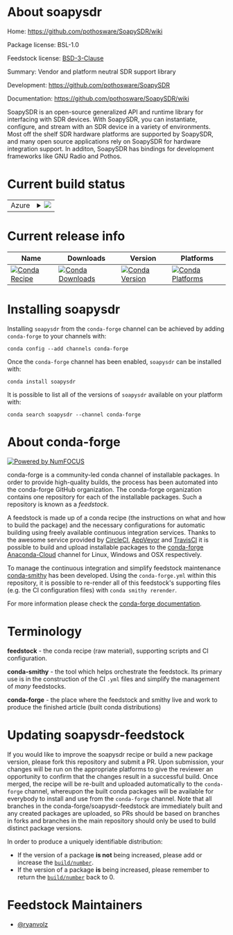 About soapysdr
==============

Home: https://github.com/pothosware/SoapySDR/wiki

Package license: BSL-1.0

Feedstock license: [BSD-3-Clause](https://github.com/conda-forge/soapysdr-feedstock/blob/master/LICENSE.txt)

Summary: Vendor and platform neutral SDR support library

Development: https://github.com/pothosware/SoapySDR

Documentation: https://github.com/pothosware/SoapySDR/wiki

SoapySDR is an open-source generalized API and runtime library for interfacing with
SDR devices. With SoapySDR, you can instantiate, configure, and stream with an SDR
device in a variety of environments. Most off the shelf SDR hardware platforms are
supported by SoapySDR, and many open source applications rely on SoapySDR for
hardware integration support. In additon, SoapySDR has bindings for development
frameworks like GNU Radio and Pothos.


Current build status
====================


<table>
    
  <tr>
    <td>Azure</td>
    <td>
      <details>
        <summary>
          <a href="https://dev.azure.com/conda-forge/feedstock-builds/_build/latest?definitionId=9990&branchName=master">
            <img src="https://dev.azure.com/conda-forge/feedstock-builds/_apis/build/status/soapysdr-feedstock?branchName=master">
          </a>
        </summary>
        <table>
          <thead><tr><th>Variant</th><th>Status</th></tr></thead>
          <tbody><tr>
              <td>linux_64_python3.6.____73_pypypython_implpypy</td>
              <td>
                <a href="https://dev.azure.com/conda-forge/feedstock-builds/_build/latest?definitionId=9990&branchName=master">
                  <img src="https://dev.azure.com/conda-forge/feedstock-builds/_apis/build/status/soapysdr-feedstock?branchName=master&jobName=linux&configuration=linux_64_python3.6.____73_pypypython_implpypy" alt="variant">
                </a>
              </td>
            </tr><tr>
              <td>linux_64_python3.6.____cpythonpython_implcpython</td>
              <td>
                <a href="https://dev.azure.com/conda-forge/feedstock-builds/_build/latest?definitionId=9990&branchName=master">
                  <img src="https://dev.azure.com/conda-forge/feedstock-builds/_apis/build/status/soapysdr-feedstock?branchName=master&jobName=linux&configuration=linux_64_python3.6.____cpythonpython_implcpython" alt="variant">
                </a>
              </td>
            </tr><tr>
              <td>linux_64_python3.7.____73_pypypython_implpypy</td>
              <td>
                <a href="https://dev.azure.com/conda-forge/feedstock-builds/_build/latest?definitionId=9990&branchName=master">
                  <img src="https://dev.azure.com/conda-forge/feedstock-builds/_apis/build/status/soapysdr-feedstock?branchName=master&jobName=linux&configuration=linux_64_python3.7.____73_pypypython_implpypy" alt="variant">
                </a>
              </td>
            </tr><tr>
              <td>linux_64_python3.7.____cpythonpython_implcpython</td>
              <td>
                <a href="https://dev.azure.com/conda-forge/feedstock-builds/_build/latest?definitionId=9990&branchName=master">
                  <img src="https://dev.azure.com/conda-forge/feedstock-builds/_apis/build/status/soapysdr-feedstock?branchName=master&jobName=linux&configuration=linux_64_python3.7.____cpythonpython_implcpython" alt="variant">
                </a>
              </td>
            </tr><tr>
              <td>linux_64_python3.8.____cpythonpython_implcpython</td>
              <td>
                <a href="https://dev.azure.com/conda-forge/feedstock-builds/_build/latest?definitionId=9990&branchName=master">
                  <img src="https://dev.azure.com/conda-forge/feedstock-builds/_apis/build/status/soapysdr-feedstock?branchName=master&jobName=linux&configuration=linux_64_python3.8.____cpythonpython_implcpython" alt="variant">
                </a>
              </td>
            </tr><tr>
              <td>linux_64_python3.9.____cpythonpython_implcpython</td>
              <td>
                <a href="https://dev.azure.com/conda-forge/feedstock-builds/_build/latest?definitionId=9990&branchName=master">
                  <img src="https://dev.azure.com/conda-forge/feedstock-builds/_apis/build/status/soapysdr-feedstock?branchName=master&jobName=linux&configuration=linux_64_python3.9.____cpythonpython_implcpython" alt="variant">
                </a>
              </td>
            </tr><tr>
              <td>osx_64_python3.6.____73_pypypython_implpypy</td>
              <td>
                <a href="https://dev.azure.com/conda-forge/feedstock-builds/_build/latest?definitionId=9990&branchName=master">
                  <img src="https://dev.azure.com/conda-forge/feedstock-builds/_apis/build/status/soapysdr-feedstock?branchName=master&jobName=osx&configuration=osx_64_python3.6.____73_pypypython_implpypy" alt="variant">
                </a>
              </td>
            </tr><tr>
              <td>osx_64_python3.6.____cpythonpython_implcpython</td>
              <td>
                <a href="https://dev.azure.com/conda-forge/feedstock-builds/_build/latest?definitionId=9990&branchName=master">
                  <img src="https://dev.azure.com/conda-forge/feedstock-builds/_apis/build/status/soapysdr-feedstock?branchName=master&jobName=osx&configuration=osx_64_python3.6.____cpythonpython_implcpython" alt="variant">
                </a>
              </td>
            </tr><tr>
              <td>osx_64_python3.7.____73_pypypython_implpypy</td>
              <td>
                <a href="https://dev.azure.com/conda-forge/feedstock-builds/_build/latest?definitionId=9990&branchName=master">
                  <img src="https://dev.azure.com/conda-forge/feedstock-builds/_apis/build/status/soapysdr-feedstock?branchName=master&jobName=osx&configuration=osx_64_python3.7.____73_pypypython_implpypy" alt="variant">
                </a>
              </td>
            </tr><tr>
              <td>osx_64_python3.7.____cpythonpython_implcpython</td>
              <td>
                <a href="https://dev.azure.com/conda-forge/feedstock-builds/_build/latest?definitionId=9990&branchName=master">
                  <img src="https://dev.azure.com/conda-forge/feedstock-builds/_apis/build/status/soapysdr-feedstock?branchName=master&jobName=osx&configuration=osx_64_python3.7.____cpythonpython_implcpython" alt="variant">
                </a>
              </td>
            </tr><tr>
              <td>osx_64_python3.8.____cpythonpython_implcpython</td>
              <td>
                <a href="https://dev.azure.com/conda-forge/feedstock-builds/_build/latest?definitionId=9990&branchName=master">
                  <img src="https://dev.azure.com/conda-forge/feedstock-builds/_apis/build/status/soapysdr-feedstock?branchName=master&jobName=osx&configuration=osx_64_python3.8.____cpythonpython_implcpython" alt="variant">
                </a>
              </td>
            </tr><tr>
              <td>osx_64_python3.9.____cpythonpython_implcpython</td>
              <td>
                <a href="https://dev.azure.com/conda-forge/feedstock-builds/_build/latest?definitionId=9990&branchName=master">
                  <img src="https://dev.azure.com/conda-forge/feedstock-builds/_apis/build/status/soapysdr-feedstock?branchName=master&jobName=osx&configuration=osx_64_python3.9.____cpythonpython_implcpython" alt="variant">
                </a>
              </td>
            </tr><tr>
              <td>win_64_python3.6.____cpython</td>
              <td>
                <a href="https://dev.azure.com/conda-forge/feedstock-builds/_build/latest?definitionId=9990&branchName=master">
                  <img src="https://dev.azure.com/conda-forge/feedstock-builds/_apis/build/status/soapysdr-feedstock?branchName=master&jobName=win&configuration=win_64_python3.6.____cpython" alt="variant">
                </a>
              </td>
            </tr><tr>
              <td>win_64_python3.7.____cpython</td>
              <td>
                <a href="https://dev.azure.com/conda-forge/feedstock-builds/_build/latest?definitionId=9990&branchName=master">
                  <img src="https://dev.azure.com/conda-forge/feedstock-builds/_apis/build/status/soapysdr-feedstock?branchName=master&jobName=win&configuration=win_64_python3.7.____cpython" alt="variant">
                </a>
              </td>
            </tr><tr>
              <td>win_64_python3.8.____cpython</td>
              <td>
                <a href="https://dev.azure.com/conda-forge/feedstock-builds/_build/latest?definitionId=9990&branchName=master">
                  <img src="https://dev.azure.com/conda-forge/feedstock-builds/_apis/build/status/soapysdr-feedstock?branchName=master&jobName=win&configuration=win_64_python3.8.____cpython" alt="variant">
                </a>
              </td>
            </tr><tr>
              <td>win_64_python3.9.____cpython</td>
              <td>
                <a href="https://dev.azure.com/conda-forge/feedstock-builds/_build/latest?definitionId=9990&branchName=master">
                  <img src="https://dev.azure.com/conda-forge/feedstock-builds/_apis/build/status/soapysdr-feedstock?branchName=master&jobName=win&configuration=win_64_python3.9.____cpython" alt="variant">
                </a>
              </td>
            </tr>
          </tbody>
        </table>
      </details>
    </td>
  </tr>
</table>

Current release info
====================

| Name | Downloads | Version | Platforms |
| --- | --- | --- | --- |
| [![Conda Recipe](https://img.shields.io/badge/recipe-soapysdr-green.svg)](https://anaconda.org/conda-forge/soapysdr) | [![Conda Downloads](https://img.shields.io/conda/dn/conda-forge/soapysdr.svg)](https://anaconda.org/conda-forge/soapysdr) | [![Conda Version](https://img.shields.io/conda/vn/conda-forge/soapysdr.svg)](https://anaconda.org/conda-forge/soapysdr) | [![Conda Platforms](https://img.shields.io/conda/pn/conda-forge/soapysdr.svg)](https://anaconda.org/conda-forge/soapysdr) |

Installing soapysdr
===================

Installing `soapysdr` from the `conda-forge` channel can be achieved by adding `conda-forge` to your channels with:

```
conda config --add channels conda-forge
```

Once the `conda-forge` channel has been enabled, `soapysdr` can be installed with:

```
conda install soapysdr
```

It is possible to list all of the versions of `soapysdr` available on your platform with:

```
conda search soapysdr --channel conda-forge
```


About conda-forge
=================

[![Powered by NumFOCUS](https://img.shields.io/badge/powered%20by-NumFOCUS-orange.svg?style=flat&colorA=E1523D&colorB=007D8A)](http://numfocus.org)

conda-forge is a community-led conda channel of installable packages.
In order to provide high-quality builds, the process has been automated into the
conda-forge GitHub organization. The conda-forge organization contains one repository
for each of the installable packages. Such a repository is known as a *feedstock*.

A feedstock is made up of a conda recipe (the instructions on what and how to build
the package) and the necessary configurations for automatic building using freely
available continuous integration services. Thanks to the awesome service provided by
[CircleCI](https://circleci.com/), [AppVeyor](https://www.appveyor.com/)
and [TravisCI](https://travis-ci.com/) it is possible to build and upload installable
packages to the [conda-forge](https://anaconda.org/conda-forge)
[Anaconda-Cloud](https://anaconda.org/) channel for Linux, Windows and OSX respectively.

To manage the continuous integration and simplify feedstock maintenance
[conda-smithy](https://github.com/conda-forge/conda-smithy) has been developed.
Using the ``conda-forge.yml`` within this repository, it is possible to re-render all of
this feedstock's supporting files (e.g. the CI configuration files) with ``conda smithy rerender``.

For more information please check the [conda-forge documentation](https://conda-forge.org/docs/).

Terminology
===========

**feedstock** - the conda recipe (raw material), supporting scripts and CI configuration.

**conda-smithy** - the tool which helps orchestrate the feedstock.
                   Its primary use is in the construction of the CI ``.yml`` files
                   and simplify the management of *many* feedstocks.

**conda-forge** - the place where the feedstock and smithy live and work to
                  produce the finished article (built conda distributions)


Updating soapysdr-feedstock
===========================

If you would like to improve the soapysdr recipe or build a new
package version, please fork this repository and submit a PR. Upon submission,
your changes will be run on the appropriate platforms to give the reviewer an
opportunity to confirm that the changes result in a successful build. Once
merged, the recipe will be re-built and uploaded automatically to the
`conda-forge` channel, whereupon the built conda packages will be available for
everybody to install and use from the `conda-forge` channel.
Note that all branches in the conda-forge/soapysdr-feedstock are
immediately built and any created packages are uploaded, so PRs should be based
on branches in forks and branches in the main repository should only be used to
build distinct package versions.

In order to produce a uniquely identifiable distribution:
 * If the version of a package **is not** being increased, please add or increase
   the [``build/number``](https://conda.io/docs/user-guide/tasks/build-packages/define-metadata.html#build-number-and-string).
 * If the version of a package **is** being increased, please remember to return
   the [``build/number``](https://conda.io/docs/user-guide/tasks/build-packages/define-metadata.html#build-number-and-string)
   back to 0.

Feedstock Maintainers
=====================

* [@ryanvolz](https://github.com/ryanvolz/)

